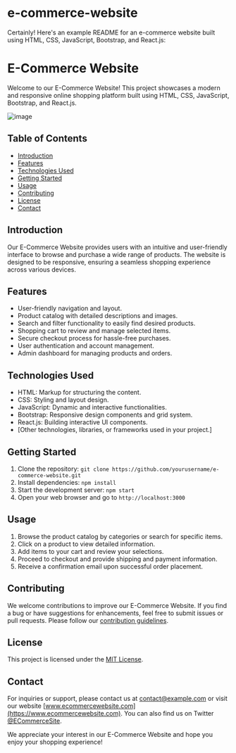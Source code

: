 # e-commerce-website
Certainly! Here's an example README for an e-commerce website built using HTML, CSS, JavaScript, Bootstrap, and React.js:

# E-Commerce Website

Welcome to our E-Commerce Website! This project showcases a modern and responsive online shopping platform built using HTML, CSS, JavaScript, Bootstrap, and React.js.

![image](https://github.com/akrititrivedi/e-commerce-website/assets/117921970/5a02ef73-f50e-4b0c-bd6a-cd2442a658a5)

## Table of Contents

- [Introduction](#introduction)
- [Features](#features)
- [Technologies Used](#technologies-used)
- [Getting Started](#getting-started)
- [Usage](#usage)
- [Contributing](#contributing)
- [License](#license)
- [Contact](#contact)

## Introduction

Our E-Commerce Website provides users with an intuitive and user-friendly interface to browse and purchase a wide range of products. The website is designed to be responsive, ensuring a seamless shopping experience across various devices.

## Features

- User-friendly navigation and layout.
- Product catalog with detailed descriptions and images.
- Search and filter functionality to easily find desired products.
- Shopping cart to review and manage selected items.
- Secure checkout process for hassle-free purchases.
- User authentication and account management.
- Admin dashboard for managing products and orders.

## Technologies Used

- HTML: Markup for structuring the content.
- CSS: Styling and layout design.
- JavaScript: Dynamic and interactive functionalities.
- Bootstrap: Responsive design components and grid system.
- React.js: Building interactive UI components.
- [Other technologies, libraries, or frameworks used in your project.]

## Getting Started

1. Clone the repository: `git clone https://github.com/yourusername/e-commerce-website.git`
2. Install dependencies: `npm install`
3. Start the development server: `npm start`
4. Open your web browser and go to `http://localhost:3000`

## Usage

1. Browse the product catalog by categories or search for specific items.
2. Click on a product to view detailed information.
3. Add items to your cart and review your selections.
4. Proceed to checkout and provide shipping and payment information.
5. Receive a confirmation email upon successful order placement.

## Contributing

We welcome contributions to improve our E-Commerce Website. If you find a bug or have suggestions for enhancements, feel free to submit issues or pull requests. Please follow our [contribution guidelines](CONTRIBUTING.md).

## License

This project is licensed under the [MIT License](LICENSE).

## Contact

For inquiries or support, please contact us at [contact@example.com](mailto:contact@example.com) or visit our website [www.ecommercewebsite.com](https://www.ecommercewebsite.com). You can also find us on Twitter [@ECommerceSite](https://twitter.com/ECommerceSite).

We appreciate your interest in our E-Commerce Website and hope you enjoy your shopping experience!
